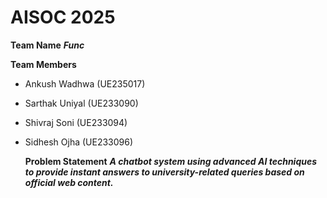 # AISOC 2025
**Team Name**
***Func***

**Team Members**
- Ankush Wadhwa (UE235017)
- Sarthak Uniyal (UE233090)
- Shivraj Soni (UE233094)
- Sidhesh Ojha (UE233096)

  **Problem Statement**
  ***A chatbot system using advanced AI techniques to provide instant answers to university-related queries based on official web content.***
  


